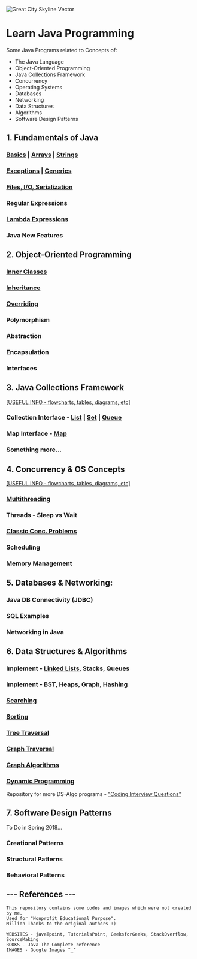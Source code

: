 ![Great City Skyline Vector](https://user-images.githubusercontent.com/2780145/33828904-f4f9db84-de93-11e7-87bb-82fe8734ebc2.png)

# Learn Java Programming

Some Java Programs related to Concepts of:
- The Java Language
- Object-Oriented Programming
- Java Collections Framework
- Concurrency
- Operating Systems
- Databases
- Networking
- Data Structures
- Algorithms
- Software Design Patterns

## 1. Fundamentals of Java

### [Basics](Java-Concepts/basics) | [Arrays](Java-Concepts/arrays) | [Strings](Java-Concepts/strings)

### [Exceptions](Java-Concepts/exceptions) | [Generics](Java-Concepts/generics)

### [Files, I/O, Serialization](Java-Concepts/input_output)

### [Regular Expressions](Java-Concepts/regex)

### [Lambda Expressions](Java-Concepts/lambda)

### Java New Features

## 2. Object-Oriented Programming

### [Inner Classes](Object-Oriented-Programming/inner_class)

### [Inheritance](Object-Oriented-Programming/inheritance)

### [Overriding](Object-Oriented-Programming/overriding)

### Polymorphism

### Abstraction

### Encapsulation

### Interfaces

## 3. Java Collections Framework
[[USEFUL INFO - flowcharts, tables, diagrams, etc]](Java-Collections)

### Collection Interface - [List](Java-Collections/list) | [Set](Java-Collections/set) | [Queue](Java-Collections/queue)

### Map Interface - [Map](Java-Collections/map)

### Something more...

## 4. Concurrency & OS Concepts
[[USEFUL INFO - flowcharts, tables, diagrams, etc]](Concurrency)

### [Multithreading](Concurrency/multithreading)

### Threads - Sleep vs Wait

### [Classic Conc. Problems](Concurrency/classic_problems)

### Scheduling

### Memory Management

## 5. Databases & Networking:

### Java DB Connectivity (JDBC)

### SQL Examples

### Networking in Java

## 6. Data Structures & Algorithms

### Implement - [Linked Lists](Data-Structures/linked_lists), Stacks, Queues

### Implement - BST, Heaps, Graph, Hashing

### [Searching](Algorithms/searching)

### [Sorting](Algorithms/sorting)

### [Tree Traversal](Algorithms/tree_traversal)

### [Graph Traversal](Algorithms/graph_traversal)

### [Graph Algorithms](Algorithms/graph_classic_algos)

### [Dynamic Programming](Algorithms/dynamic_programming)

Repository for more DS-Algo programs - ["Coding Interview Questions"](https://github.com/Suryakant-Bharti/coding-interview-questions)

## 7. Software Design Patterns

To Do in Spring 2018...

### Creational Patterns

### Structural Patterns

### Behavioral Patterns

--- References ---
------------------
    This repository contains some codes and images which were not created by me.
    Used for "Nonprofit Educational Purpose".
    Million Thanks to the original authors :)
    
    WEBSITES - javaTpoint, TutorialsPoint, GeeksforGeeks, StackOverflow, SourceMaking
    BOOKS - Java The Complete reference    
    IMAGES - Google Images ^_^
